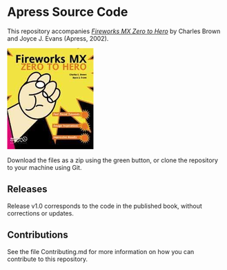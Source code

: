 # Apress Source Code

This repository accompanies [*Fireworks MX Zero to Hero*](http://www.apress.com/9781590592038) by Charles Brown and Joyce J. Evans (Apress, 2002).

![Cover image](9781590592038.jpg)

Download the files as a zip using the green button, or clone the repository to your machine using Git.

## Releases

Release v1.0 corresponds to the code in the published book, without corrections or updates.

## Contributions

See the file Contributing.md for more information on how you can contribute to this repository.
